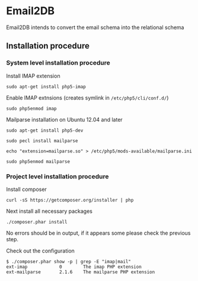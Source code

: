 # Email2DB 

Email2DB intends to convert the email schema into the relational schema

## Installation procedure

### System level installation procedure

Install IMAP extension

```
sudo apt-get install php5-imap
```

Enable IMAP extnsions (creates symlink in `/etc/php5/cli/conf.d/`) 

```
sudo php5enmod imap
```

Mailparse installation on Ubuntu 12.04 and later
```
sudo apt-get install php5-dev
```

```
sudo pecl install mailparse
```

```
echo "extension=mailparse.so" > /etc/php5/mods-available/mailparse.ini
```

```
sudo php5enmod mailparse
```

### Project level installation procedure

Install composer 

```
curl -sS https://getcomposer.org/installer | php
```

Next install all necessary packages 

```
./composer.phar install
```

No errors should be in output, if it appears some please check the previous step. 

Check out the configuration

```
$ ./composer.phar show -p | grep -E "imap|mail"
ext-imap            0        The imap PHP extension
ext-mailparse       2.1.6    The mailparse PHP extension
```
